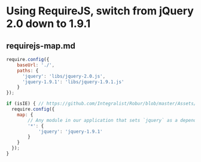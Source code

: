 # Using RequireJS, switch from jQuery 2.0 down to 1.9.1

## requirejs-map.md

```js
require.config({
    baseUrl: './',
    paths: {
      'jquery': 'libs/jquery-2.0.js',
      'jquery-1.9.1': 'libs/jquery-1.9.1.js'
    }
});

if (isIE) { // https://github.com/Integralist/Robur/blob/master/Assets/Scripts/Utils/Checks/isIE.js
  require.config({
    map: {
        // Any module in our application that sets `jquery` as a dependency, map the request to `jquery-1.9.1` instead
        '*': {
            'jquery': 'jquery-1.9.1'
        }
    }
  });
}
```

